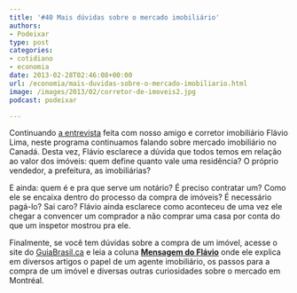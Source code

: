 ```yaml
---
title: '#40 Mais dúvidas sobre o mercado imobiliário'
authors:
- Podeixar
type: post
categories:
- cotidiano
- economia
date: 2013-02-28T02:46:08+00:00
url: /economia/mais-duvidas-sobre-o-mercado-imobiliario.html
image: /images/2013/02/corretor-de-imoveis2.jpg
podcast: podeixar

---
```

Continuando [a entrevista][1] feita com nosso amigo e corretor imobiliário Flávio Lima, neste programa continuamos falando sobre mercado imobiliário no Canadá. Desta vez, Flávio esclarece a dúvida que todos temos em relação ao valor dos imóveis: quem define quanto vale uma residência? O próprio vendedor, a prefeitura, as imobiliárias?

E ainda: quem é e pra que serve um notário? É preciso contratar um? Como ele se encaixa dentro do processo da compra de imóveis? É necessário pagá-lo? Sai caro? Flávio ainda esclarece como aconteceu de uma vez ele chegar a convencer um comprador a não comprar uma casa por conta do que um inspetor mostrou pra ele.

Finalmente, se você tem dúvidas sobre a compra de um imóvel, acesse o site do [GuiaBrasil.ca][2] e leia a coluna **<a href="http://www.guiabrasil.ca/mensagem-do-flavio/" target="_blank">Mensagem do Flávio</a>** onde ele explica em diversos artigos o papel de um agente imobiliário, os passos para a compra de um imóvel e diversas outras curiosidades sobre o mercado em Montréal.

 [1]: http://www.podeixar.com/comprando-uma-casa-no-canada/ "Comprando uma casa no Canadá"
 [2]: http://www.guiabrasil.ca
